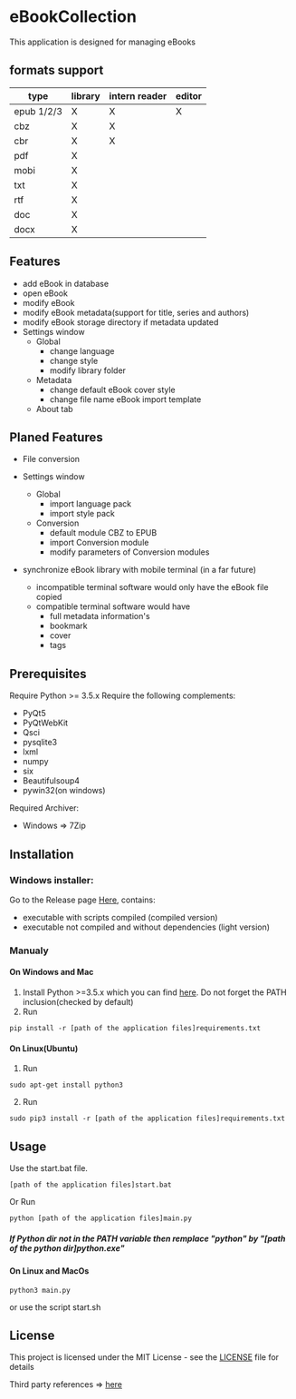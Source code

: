 # eBookCollection
This application is designed for managing eBooks

## formats support
type | library | intern reader | editor |
------ | ------ | ------ | ------ |
epub 1/2/3 | X | X | X |
cbz | X | X | |
cbr | X | X | |
pdf | X |  | |
mobi | X |  | |
txt | X |  | |
rtf | X |  | |
doc | X |  | |
docx | X |  | |

## Features
- add eBook in database
- open eBook
- modify eBook
- modify eBook metadata(support for title, series and authors)
- modify eBook storage directory if metadata updated
- Settings window
    - Global
        - change language
        - change style
        - modify library folder
    - Metadata
        - change default eBook cover style
        - change file name eBook import template
    - About tab

## Planed Features
- File conversion
- Settings window
    - Global
        - import language pack
        - import style pack
    - Conversion
        - default module CBZ to EPUB
        - import Conversion module
        - modify parameters of Conversion modules

- synchronize eBook library with mobile terminal (in a far future)
    - incompatible terminal software would only have the eBook file copied
    - compatible terminal software would have
        - full metadata information's
        - bookmark
        - cover
        - tags


## Prerequisites

Require Python >= 3.5.x
Require the following complements:
- PyQt5
- PyQtWebKit
- Qsci
- pysqlite3
- lxml
- numpy
- six
- Beautifulsoup4
- pywin32(on windows)

Required Archiver:
- Windows => 7Zip

## Installation
### Windows installer: 
Go to the Release page [Here](https://github.com/LordKBX/EbookCollection/releases), contains:
- executable with scripts compiled (compiled version) 
- executable not compiled and without dependencies (light version)

### Manualy
#### On Windows and Mac
1. Install Python >=3.5.x which you can find [here](https://www.python.org/downloads/ "Python Download Link"). Do not forget the PATH inclusion(checked by default)
2. Run
```
pip install -r [path of the application files]requirements.txt
```
#### On Linux(Ubuntu)
1. Run 
```
sudo apt-get install python3
```
2. Run
```
sudo pip3 install -r [path of the application files]requirements.txt
```

## Usage
Use the start.bat file. 
```
[path of the application files]start.bat
```
Or Run
```
python [path of the application files]main.py
```
##### If Python dir not in the PATH variable then remplace "python" by "[path of the python dir]python.exe"


#### On Linux and MacOs
```
python3 main.py
```
or use the script start.sh

## License

This project is licensed under the MIT License - see the [LICENSE](LICENSE) file for details

Third party references => [here](./README-third_party.md)